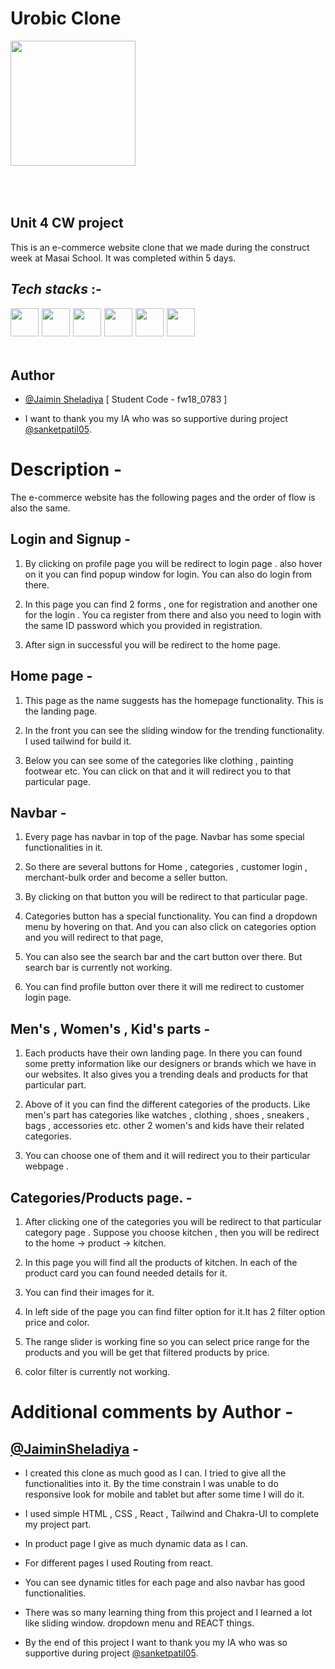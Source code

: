 # Urobic Clone

<img src='https://www.uboric.com/wp-content/uploads/2021/04/uboric.svg' style='height : 200px;margin-bottom : 50px'>

## Unit 4 CW project

This is an e-commerce website clone that we made during the construct week at Masai School. It was completed within 5 days.

## *Tech stacks* :-
<div style='display : flex ; gap : 5px ; margin-bottom : 50px'>
<img src='https://cdn-icons-png.flaticon.com/128/5968/5968267.png' style='height : 45px ;  '>

<img src='https://cdn-icons-png.flaticon.com/128/5968/5968242.png ' style='height : 45px ;  '>

<img src='https://cdn-icons-png.flaticon.com/128/5968/5968292.png' style='height : 45px ;  '>

<img src='https://imgs.search.brave.com/cioueAYklhawiC-Z6TTHTZKTGLoimD4fdtlIMWjrmvU/rs:fit:32:32:1/g:ce/aHR0cDovL2Zhdmlj/b25zLnNlYXJjaC5i/cmF2ZS5jb20vaWNv/bnMvYzIyNzQyYzdj/ZGQ3NjJiMmJiYTk4/YzhjYzc2YjM2YTgz/ODMwNDQ2YTUxMDM2/ZGQ1ZmRkMTNmZjgz/YThjMzE3NC9yZWFj/dGpzLm9yZy8' style='height : 45px ;  '>

<img src='https://imgs.search.brave.com/l7OxzTza4qsfM6bke2p9GA-eF6-b3ilamjHYHs6TKUQ/rs:fit:32:32:1/g:ce/aHR0cDovL2Zhdmlj/b25zLnNlYXJjaC5i/cmF2ZS5jb20vaWNv/bnMvODJmYTczY2Fi/MDNjOWMxNTVmZTRl/ODgzMDMyYTU0MGI2/MGYxZTFkNzhkMWZl/YmQ5OWNkN2E3Mzcx/NWUzY2VkYi90YWls/d2luZGNzcy5jb20v' style='height : 45px ;  '>

<img src='https://imgs.search.brave.com/Wtyu8r5_Z78QV9PdKYF8OzzVVHMKEzKqsyRE0NEsw78/rs:fit:32:32:1/g:ce/aHR0cDovL2Zhdmlj/b25zLnNlYXJjaC5i/cmF2ZS5jb20vaWNv/bnMvNGJkODdkMzRm/OWUzNjRkYzQwYTc3/M2RhZTU0NmI0OThh/NmI3ZDBhYTAzODQ3/OGRiZjVmMjNhYzA3/MWU0OTNhMC9jaGFr/cmEtdWkuY29tLw' style='height : 45px ;  '>

</div>


## Author

- [@Jaimin Sheladiya](https://github.com/JaiminSheladiya) [ Student Code - fw18_0783 ]

- I want to thank you my IA who was so supportive during project [@sanketpatil05](https://github.com/sanketpatil05).


# Description -

The e-commerce website has the following pages and the order of flow is also the same.

## Login and Signup -

1. By clicking on profile page you will be redirect to login page .  also hover on it you can find popup window for login. You can also do login from there.

2. In this page you can find 2 forms , one for registration and another one for the login . You ca register from there and also you need to login with the same ID password which you provided in registration. 

3. After sign in successful you will be redirect to the home page.

## Home page -

1. This page as the name suggests has the homepage functionality. This is the landing page.

2. In the front you can see the sliding window for the trending functionality. I used tailwind for build it.

3. Below you can see some of the categories like clothing , painting footwear etc. You can click on that and it will redirect you to that particular page. 

## Navbar - 

1. Every page has navbar in top of the page. Navbar has some special functionalities in it. 

2. So there are several buttons for Home , categories , customer login , merchant-bulk order and become a seller button.

3. By clicking on that button you will be redirect to that particular page.

4. Categories button has a special functionality. You can find a dropdown menu by hovering on that. And you can also click on categories option and you will redirect to that page,

5. You can also see the search bar and the cart button over there. But search bar is currently not working. 

6.  You can find profile button over there it will me redirect to customer login page.

## Men's , Women's , Kid's parts  - 

1. Each products have their own landing page. In there you can found some pretty information like our designers or brands which we have in our websites. It also gives you a trending deals and products for that particular part. 

2. Above of it you can find the different categories of the products. Like men's part has categories like watches , clothing , shoes , sneakers , bags , accessories etc. other 2 women's and kids have their related categories.   

3. You can choose one of them and it will redirect you to their particular webpage . 

## Categories/Products page.  - 

1. After clicking one of the categories you will be redirect to that particular category page . Suppose you choose kitchen , then you will be redirect to the home -> product -> kitchen.

2. In this  page you will find all the products of kitchen. In each of the product card you can found needed details for it.

3. You can find their images for it.


6. In left side of the page you can find filter option for it.It has 2 filter option price and color. 

7. The range slider is working fine so you can select price range for the products and you will be get that filtered products by price.

7. color filter is currently not working.


# Additional comments by Author -

## [@JaiminSheladiya](https://github.com/JaiminSheladiya) -

- I created this clone as much good as I can. I tried to give all the functionalities into it. By the time constrain  I was unable to do responsive look for mobile and tablet but after some time I will do it.

- I used simple HTML , CSS , React , Tailwind  and Chakra-UI to complete my project part.

- In product page I give as much dynamic data as I can.

- For different pages I used Routing from react. 

- You can see dynamic titles for each page and also navbar has good functionalities.

- There was so many learning thing from this project and I learned a lot like sliding window. dropdown menu and REACT things.

- By the end of this project I want to thank you my IA who was so supportive during project [@sanketpatil05](https://github.com/sanketpatil05 ).
